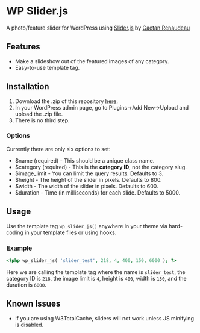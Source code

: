 # WP Slider.js #
A photo/feature slider for WordPress using [Slider.js](http://sliderjs.org/) by [Gaetan Renaudeau](http://gaetanrenaudeau.fr/)

## Features ##
* Make a slideshow out of the featured images of any category.
* Easy-to-use template tag.

## Installation ##
1. Download the .zip of this repository [here](https://github.com/channeleaton/WP-Slider.js/zipball/master).
2. In your WordPress admin page, go to Plugins->Add New->Upload and upload the .zip file.
3. There is no third step.

### Options ###
Currently there are only six options to set:

* $name (required) - This should be a unique class name.
* $category (required) - This is the __category ID__, not the category slug.
* $image_limit - You can limit the query results. Defaults to 3.
* $height - The height of the slider in pixels. Defaults to 800.
* $width - The width of the slider in pixels. Defaults to 600.
* $duration - Time (in milliseconds) for each slide. Defaults to 5000.

## Usage ##
Use the template tag `wp_slider_js()` anywhere in your theme via hard-coding in your template files or using hooks.

### Example ###
```php	
<?php wp_slider_js( 'slider_test', 218, 4, 400, 150, 6000 ); ?>
```
Here we are calling the template tag where the name is `slider_test`, the category ID is `218`, the image limit is `4`, height is `400`, width is `150`, and the duration is `6000`.

## Known Issues ##
* If you are using W3TotalCache, sliders will not work unless JS minifying is disabled.